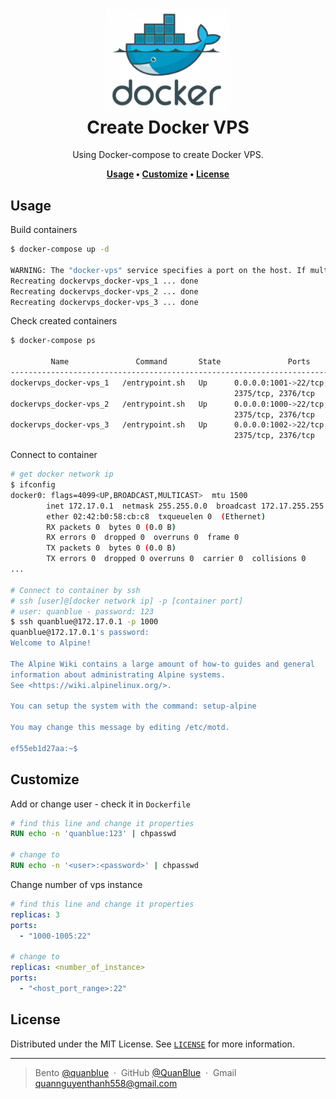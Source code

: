 <h1 align="center">
  <img src="./assets/docker-logo.png" alt="icon" width="200"></img>
  <br>
  <b>Create Docker VPS</b>
</h1>

<p align="center">Using Docker-compose to create Docker VPS.</p>

<p align="center">
  <b>
    <a href="#usage">Usage</a> •
    <a href="#customize">Customize</a> •
    <a href="#license">License</a>
  </b>
</p>

## Usage

Build containers

```sh
$ docker-compose up -d

WARNING: The "docker-vps" service specifies a port on the host. If multiple containers for this service are created on a single host, the port will clash.
Recreating dockervps_docker-vps_1 ... done
Recreating dockervps_docker-vps_2 ... done
Recreating dockervps_docker-vps_3 ... done
```

Check created containers

```sh
$ docker-compose ps

         Name               Command       State               Ports
--------------------------------------------------------------------------------
dockervps_docker-vps_1   /entrypoint.sh   Up      0.0.0.0:1001->22/tcp,
                                                  2375/tcp, 2376/tcp
dockervps_docker-vps_2   /entrypoint.sh   Up      0.0.0.0:1000->22/tcp,
                                                  2375/tcp, 2376/tcp
dockervps_docker-vps_3   /entrypoint.sh   Up      0.0.0.0:1002->22/tcp,
                                                  2375/tcp, 2376/tcp
```

Connect to container

```sh
# get docker network ip
$ ifconfig
docker0: flags=4099<UP,BROADCAST,MULTICAST>  mtu 1500
        inet 172.17.0.1  netmask 255.255.0.0  broadcast 172.17.255.255
        ether 02:42:b0:58:cb:c8  txqueuelen 0  (Ethernet)
        RX packets 0  bytes 0 (0.0 B)
        RX errors 0  dropped 0  overruns 0  frame 0
        TX packets 0  bytes 0 (0.0 B)
        TX errors 0  dropped 0 overruns 0  carrier 0  collisions 0
...

# Connect to container by ssh
# ssh [user]@[docker network ip] -p [container port]
# user: quanblue - password: 123
$ ssh quanblue@172.17.0.1 -p 1000
quanblue@172.17.0.1's password:
Welcome to Alpine!

The Alpine Wiki contains a large amount of how-to guides and general
information about administrating Alpine systems.
See <https://wiki.alpinelinux.org/>.

You can setup the system with the command: setup-alpine

You may change this message by editing /etc/motd.

ef55eb1d27aa:~$

```

## Customize

Add or change user - check it in `Dockerfile`

```dockerfile
# find this line and change it properties
RUN echo -n 'quanblue:123' | chpasswd

# change to
RUN echo -n '<user>:<password>' | chpasswd
```

Change number of vps instance

```yml
# find this line and change it properties
replicas: 3
ports:
  - "1000-1005:22"

# change to
replicas: <number_of_instance>
ports:
  - "<host_port_range>:22"

```

## License

Distributed under the MIT License. See <a href="../LICENSE">`LICENSE`</a> for more information.

---

> Bento [@quanblue](https://bento.me/quanblue) &nbsp;&middot;&nbsp;
> GitHub [@QuanBlue](https://github.com/QuanBlue) &nbsp;&middot;&nbsp; Gmail quannguyenthanh558@gmail.com
